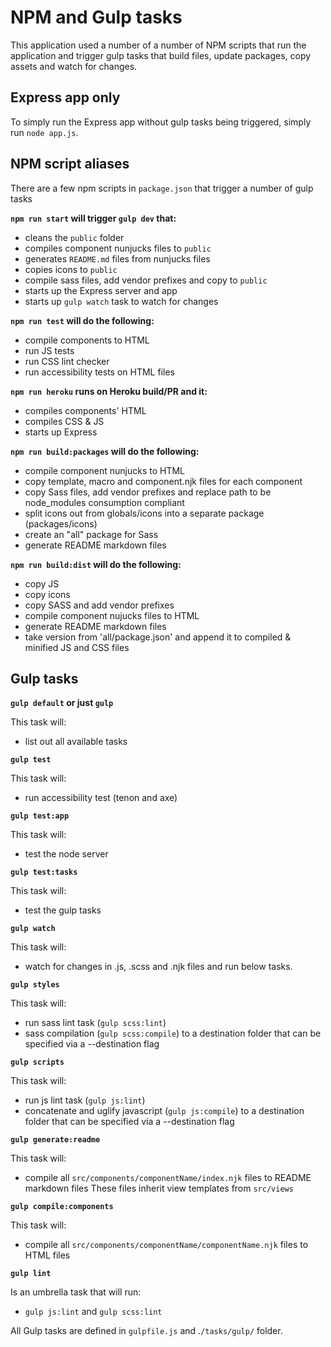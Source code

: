 # NPM and Gulp tasks

This application used a number of a number of NPM scripts that run the application and trigger gulp tasks that build files, update packages, copy assets and watch for changes.

## Express app only

To simply run the Express app without gulp tasks being triggered, simply run `node app.js`.

## NPM script aliases

There are a few npm scripts in `package.json` that trigger a number of gulp tasks

**`npm run start` will trigger `gulp dev` that:**
- cleans the `public` folder
- compiles component nunjucks files to `public`
- generates `README.md` files from nunjucks files
- copies icons to `public`
- compile sass files, add vendor prefixes and copy to `public`
- starts up the Express server and app
- starts up `gulp watch` task to watch for changes

**`npm run test` will do the following:**
- compile components to HTML
- run JS tests
- run CSS lint checker
- run accessibility tests on HTML files

**`npm run heroku` runs on Heroku build/PR and it:**
- compiles components' HTML
- compiles CSS & JS
- starts up Express

**`npm run build:packages` will do the following:**
- compile component nunjucks to HTML
- copy template, macro and component.njk files for each component
- copy Sass files, add vendor prefixes and replace path to be node_modules consumption compliant
- split icons out from globals/icons into a separate package (packages/icons)
- create an "all" package for Sass
- generate README markdown files

**`npm run build:dist` will do the following:**
- copy JS
- copy icons
- copy SASS and add vendor prefixes
- compile component nujucks files to HTML
- generate README markdown files
- take version from 'all/package.json' and append it to compiled & minified JS and CSS files


## Gulp tasks

**`gulp default` or just `gulp`**

This task will:
- list out all available tasks

**`gulp test`**

This task will:
- run accessibility test (tenon and axe)

**`gulp test:app`**

This task will:
- test the node server

**`gulp test:tasks`**

This task will:
- test the gulp tasks

**`gulp watch`**

This task will:
- watch for changes in .js, .scss and .njk files and run below tasks.

**`gulp styles`**

This task will:
 - run sass lint task (`gulp scss:lint`)
 - sass compilation (`gulp scss:compile`) to a destination folder that can be specified via a --destination flag

**`gulp scripts`**

 This task will:
 - run js lint task (`gulp js:lint`)
 - concatenate and uglify javascript (`gulp js:compile`) to a destination folder that can be specified via a --destination flag

**`gulp generate:readme`**

  This task will:
  - compile all `src/components/componentName/index.njk` files to README markdown files
  These files inherit view templates from `src/views`

**`gulp compile:components`**

  This task will:
  - compile all `src/components/componentName/componentName.njk` files to HTML files

**`gulp lint`**

  Is an umbrella task that will run:
  - `gulp js:lint` and `gulp scss:lint`


All Gulp tasks are defined in `gulpfile.js` and .`/tasks/gulp/` folder.
